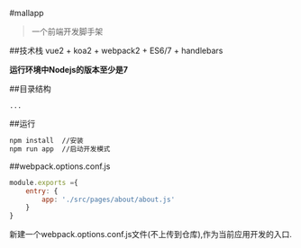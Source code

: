#mallapp

> 一个前端开发脚手架

##技术栈
vue2 + koa2 + webpack2 + ES6/7 + handlebars  

**运行环境中Nodejs的版本至少是7**


##目录结构
```text
...
```

##运行
``` bash
npm install  //安装
npm run app  //启动开发模式
```

##webpack.options.conf.js
```JavaScript
module.exports ={
    entry: {
        app: './src/pages/about/about.js'
    }
}
```
新建一个webpack.options.conf.js文件(不上传到仓库),作为当前应用开发的入口.
